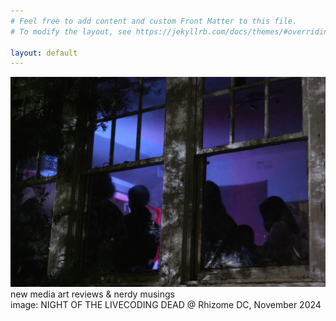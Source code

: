 ```yaml
---
# Feel free to add content and custom Front Matter to this file.
# To modify the layout, see https://jekyllrb.com/docs/themes/#overriding-theme-defaults

layout: default
---
```


![UR LOCAL CYBORG](assets/images/algorave_outside.png)
new media art reviews & nerdy musings  
image: NIGHT OF THE LIVECODING DEAD @ Rhizome DC, November 2024   


<footer class="bottom-footer"> <smallweb-subway-creativesclub></smallweb-subway-creativesclub>
